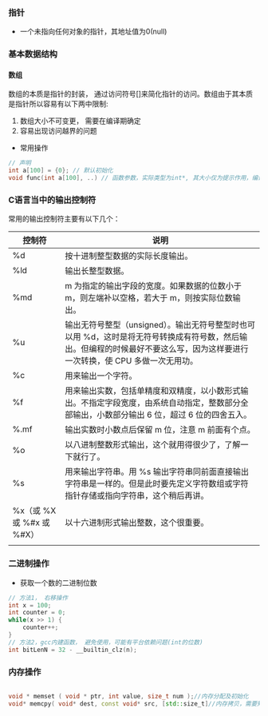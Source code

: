 
### 指针
- 一个未指向任何对象的指针，其地址值为0(null)
### 基本数据结构
#### 数组
数组的本质是指针的封装， 通过访问符号[]来简化指针的访问。数组由于其本质是指针所以容易有以下两中限制:
1. 数组大小不可变更， 需要在编译期确定
2. 容易出现访问越界的问题
- 常用操作
```cpp
// 声明
int a[100] = {0}; // 默认初始化
void func(int a[100], ..) // 函数参数，实际类型为int*, 其大小仅为提示作用，编译器并不检查
```
### C语言当中的输出控制符

常用的输出控制符主要有以下几个：  

| 控制符                  | 说明                                                                                             |
| -------------------- | ---------------------------------------------------------------------------------------------- |
| %d                   | 按十进制整型数据的实际长度输出。                                                                               |
| %ld                  | 输出长整型数据。                                                                                       |
| %md                  | m 为指定的输出字段的宽度。如果数据的位数小于 m，则左端补以空格，若大于 m，则按实际位数输出。                                              |
| %u                   | 输出无符号整型（unsigned）。输出无符号整型时也可以用 %d，这时是将无符号转换成有符号数，然后输出。但编程的时候最好不要这么写，因为这样要进行一次转换，使 CPU 多做一次无用功。 |
| %c                   | 用来输出一个字符。                                                                                      |
| %f                   | 用来输出实数，包括单精度和双精度，以小数形式输出。不指定字段宽度，由系统自动指定，整数部分全部输出，小数部分输出 6 位，超过 6 位的四舍五入。                      |
| %.mf                 | 输出实数时小数点后保留 m 位，注意 m 前面有个点。                                                                    |
| %o                   | 以八进制整数形式输出，这个就用得很少了，了解一下就行了。                                                                   |
| %s                   | 用来输出字符串。用 %s 输出字符串同前面直接输出字符串是一样的。但是此时要先定义字符数组或字符指针存储或指向字符串，这个稍后再讲。                             |
| %x（或 %X 或 %#x 或 %#X） | 以十六进制形式输出整数，这个很重要。                                                                             |
|                      |                                                                                                |
### 二进制操作
- 获取一个数的二进制位数
```c
// 方法1， 右移操作
int x = 100;
int counter = 0;
while(x >> 1) {
	counter++;
}
// 方法2，gcc内建函数， 避免使用，可能有平台依赖问题(int的位数)
int bitLenN = 32 - __builtin_clz(n);
```
### 内存操作
```C++
  
void * memset ( void * ptr, int value, size_t num );//内存分配及初始化
void* memcpy( void* dest, const void* src, [std::size_t]//内存拷贝，需要知道内存大小
			 
```